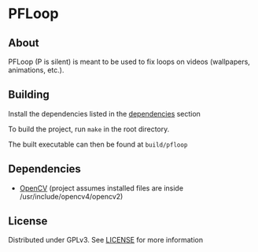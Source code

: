 # PFLoop

## About

PFLoop (P is silent) is meant to be used to fix loops on videos (wallpapers, animations, etc.).

## Building

Install the dependencies listed in the [dependencies](#dependencies) section

To build the project, run `make` in the root directory.

The built executable can then be found at `build/pfloop`

## Dependencies

- [OpenCV](https://www.opencv.com) (project assumes installed files are inside /usr/include/opencv4/opencv2)

## License

Distributed under GPLv3. See [LICENSE](/LICENSE) for more information
